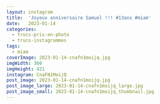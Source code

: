 ```yaml
---
layout: instagram
title:  'Joyeux anniversaire Samuel !!! #13ans #miam'
date:   2023-01-14
categories: 
  - trucs-pris-en-photo
  - trucs-instagrammes
tags:
  - miam
coverImage: 2023-01-14-cnafn1moijq.jpg
imgWidth: 360
imgHeight: 421
instagram: CnaFN1MoijQ
post_image: 2023-01-14-cnafn1moijq.jpg
post_image_large: 2023-01-14-cnafn1moijq_large.jpg
post_image_small: 2023-01-14-cnafn1moijq_thumbnail.jpg
---
```



